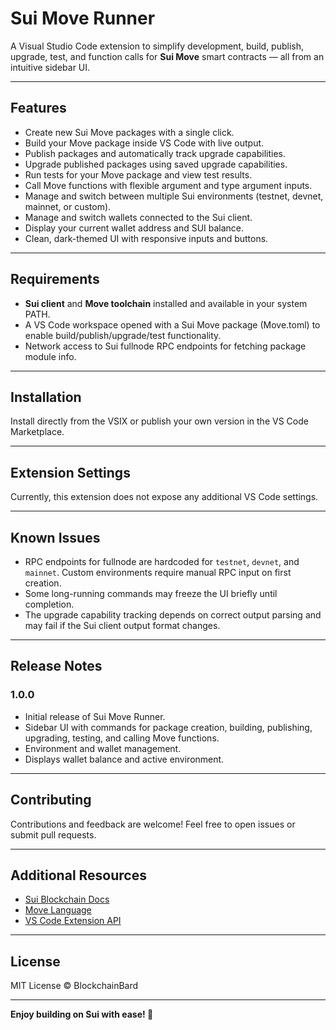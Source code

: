 # Sui Move Runner

A Visual Studio Code extension to simplify development, build, publish, upgrade, test, and function calls for **Sui Move** smart contracts — all from an intuitive sidebar UI.

---

## Features

* Create new Sui Move packages with a single click.
* Build your Move package inside VS Code with live output.
* Publish packages and automatically track upgrade capabilities.
* Upgrade published packages using saved upgrade capabilities.
* Run tests for your Move package and view test results.
* Call Move functions with flexible argument and type argument inputs.
* Manage and switch between multiple Sui environments (testnet, devnet, mainnet, or custom).
* Manage and switch wallets connected to the Sui client.
* Display your current wallet address and SUI balance.
* Clean, dark-themed UI with responsive inputs and buttons.

---

## Requirements

* **Sui client** and **Move toolchain** installed and available in your system PATH.
* A VS Code workspace opened with a Sui Move package (Move.toml) to enable build/publish/upgrade/test functionality.
* Network access to Sui fullnode RPC endpoints for fetching package module info.

---

## Installation

Install directly from the VSIX or publish your own version in the VS Code Marketplace.

---

## Extension Settings

Currently, this extension does not expose any additional VS Code settings.

---

## Known Issues

* RPC endpoints for fullnode are hardcoded for `testnet`, `devnet`, and `mainnet`. Custom environments require manual RPC input on first creation.
* Some long-running commands may freeze the UI briefly until completion.
* The upgrade capability tracking depends on correct output parsing and may fail if the Sui client output format changes.

---

## Release Notes

### 1.0.0

* Initial release of Sui Move Runner.
* Sidebar UI with commands for package creation, building, publishing, upgrading, testing, and calling Move functions.
* Environment and wallet management.
* Displays wallet balance and active environment.

---

## Contributing

Contributions and feedback are welcome! Feel free to open issues or submit pull requests.

---

## Additional Resources

* [Sui Blockchain Docs](https://docs.sui.io/)
* [Move Language](https://move-language.github.io/move/)
* [VS Code Extension API](https://code.visualstudio.com/api)

---

## License

MIT License © BlockchainBard

---

**Enjoy building on Sui with ease! 🚀**

